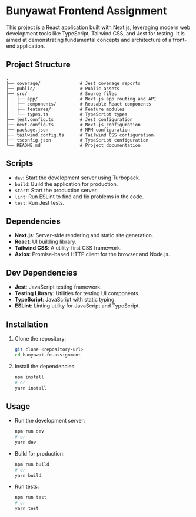 # Bunyawat Frontend Assignment

This project is a React application built with Next.js, leveraging modern web development tools like TypeScript, Tailwind CSS, and Jest for testing. It is aimed at demonstrating fundamental concepts and architecture of a front-end application.

## Project Structure

```
.
├── coverage/               # Jest coverage reports
├── public/                 # Public assets
├── src/                    # Source files
│   ├── app/                # Next.js app routing and API
│   ├── components/         # Reusable React components
│   ├── features/           # Feature modules
│   └── types.ts            # TypeScript types
├── jest.config.ts          # Jest configuration
├── next.config.ts          # Next.js configuration
├── package.json            # NPM configuration
├── tailwind.config.ts      # Tailwind CSS configuration
├── tsconfig.json           # TypeScript configuration
└── README.md               # Project documentation
```

## Scripts

- `dev`: Start the development server using Turbopack.
- `build`: Build the application for production.
- `start`: Start the production server.
- `lint`: Run ESLint to find and fix problems in the code.
- `test`: Run Jest tests.

## Dependencies

- **Next.js**: Server-side rendering and static site generation.
- **React**: UI building library.
- **Tailwind CSS**: A utility-first CSS framework.
- **Axios**: Promise-based HTTP client for the browser and Node.js.

## Dev Dependencies

- **Jest**: JavaScript testing framework.
- **Testing Library**: Utilities for testing UI components.
- **TypeScript**: JavaScript with static typing.
- **ESLint**: Linting utility for JavaScript and TypeScript.

## Installation

1. Clone the repository:

   ```bash
   git clone <repository-url>
   cd bunyawat-fe-assignment
   ```

2. Install the dependencies:
   ```bash
   npm install
   # or
   yarn install
   ```

## Usage

- Run the development server:

  ```bash
  npm run dev
  # or
  yarn dev
  ```

- Build for production:

  ```bash
  npm run build
  # or
  yarn build
  ```

- Run tests:
  ```bash
  npm run test
  # or
  yarn test
  ```
